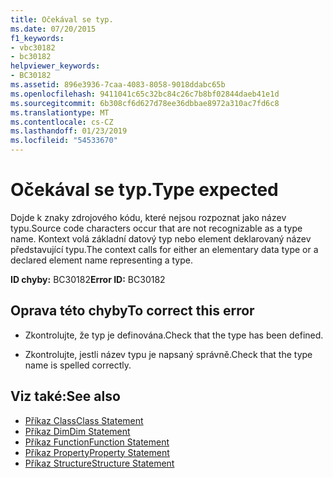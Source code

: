 ```yaml
---
title: Očekával se typ.
ms.date: 07/20/2015
f1_keywords:
- vbc30182
- bc30182
helpviewer_keywords:
- BC30182
ms.assetid: 896e3936-7caa-4083-8058-9018ddabc65b
ms.openlocfilehash: 9411041c65c32bc84c26c7b8bf02844daeb41e1d
ms.sourcegitcommit: 6b308cf6d627d78ee36dbbae8972a310ac7fd6c8
ms.translationtype: MT
ms.contentlocale: cs-CZ
ms.lasthandoff: 01/23/2019
ms.locfileid: "54533670"
---
```

# <a name="type-expected"></a><span data-ttu-id="5ff6c-102">Očekával se typ.</span><span class="sxs-lookup"><span data-stu-id="5ff6c-102">Type expected</span></span>
<span data-ttu-id="5ff6c-103">Dojde k znaky zdrojového kódu, které nejsou rozpoznat jako název typu.</span><span class="sxs-lookup"><span data-stu-id="5ff6c-103">Source code characters occur that are not recognizable as a type name.</span></span> <span data-ttu-id="5ff6c-104">Kontext volá základní datový typ nebo element deklarovaný název představující typu.</span><span class="sxs-lookup"><span data-stu-id="5ff6c-104">The context calls for either an elementary data type or a declared element name representing a type.</span></span>  
  
 <span data-ttu-id="5ff6c-105">**ID chyby:** BC30182</span><span class="sxs-lookup"><span data-stu-id="5ff6c-105">**Error ID:** BC30182</span></span>  
  
## <a name="to-correct-this-error"></a><span data-ttu-id="5ff6c-106">Oprava této chyby</span><span class="sxs-lookup"><span data-stu-id="5ff6c-106">To correct this error</span></span>  
  
-   <span data-ttu-id="5ff6c-107">Zkontrolujte, že typ je definována.</span><span class="sxs-lookup"><span data-stu-id="5ff6c-107">Check that the type has been defined.</span></span>  
  
-   <span data-ttu-id="5ff6c-108">Zkontrolujte, jestli název typu je napsaný správně.</span><span class="sxs-lookup"><span data-stu-id="5ff6c-108">Check that the type name is spelled correctly.</span></span>  
  
## <a name="see-also"></a><span data-ttu-id="5ff6c-109">Viz také:</span><span class="sxs-lookup"><span data-stu-id="5ff6c-109">See also</span></span>
- [<span data-ttu-id="5ff6c-110">Příkaz Class</span><span class="sxs-lookup"><span data-stu-id="5ff6c-110">Class Statement</span></span>](../../visual-basic/language-reference/statements/class-statement.md)
- [<span data-ttu-id="5ff6c-111">Příkaz Dim</span><span class="sxs-lookup"><span data-stu-id="5ff6c-111">Dim Statement</span></span>](../../visual-basic/language-reference/statements/dim-statement.md)
- [<span data-ttu-id="5ff6c-112">Příkaz Function</span><span class="sxs-lookup"><span data-stu-id="5ff6c-112">Function Statement</span></span>](../../visual-basic/language-reference/statements/function-statement.md)
- [<span data-ttu-id="5ff6c-113">Příkaz Property</span><span class="sxs-lookup"><span data-stu-id="5ff6c-113">Property Statement</span></span>](../../visual-basic/language-reference/statements/property-statement.md)
- [<span data-ttu-id="5ff6c-114">Příkaz Structure</span><span class="sxs-lookup"><span data-stu-id="5ff6c-114">Structure Statement</span></span>](../../visual-basic/language-reference/statements/structure-statement.md)
